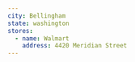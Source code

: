 ```yaml
---
city: Bellingham
state: washington
stores:
  - name: Walmart
    address: 4420 Meridian Street
---
```

